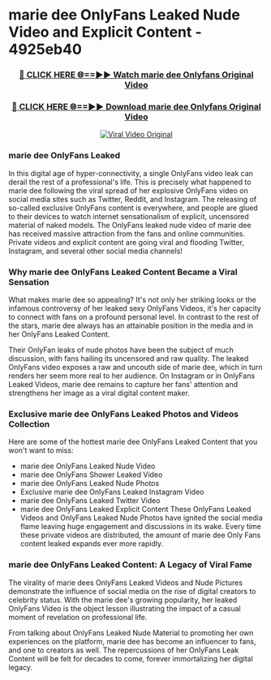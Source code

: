 # marie dee OnlyFans Leaked Nude Video and Explicit Content - 4925eb40

<div align="center">

### [🔴 CLICK HERE 🌐==►► Watch marie dee Onlyfans Original Video](https://aff.leakpic.com/?utm_medium=9dac6e3e92780789e695eb65dc45befdb20081c8&utm_campaign=Link_for_leakpic_com)

### [🔴 CLICK HERE 🌐==►► Download marie dee Onlyfans Original Video](https://aff.leakpic.com/?utm_medium=9dac6e3e92780789e695eb65dc45befdb20081c8&utm_campaign=Link_for_leakpic_com)

[![Viral Video Original](https://i.ibb.co.com/xMMVF88/686577567.gif)](https://aff.leakpic.com/?utm_medium=9dac6e3e92780789e695eb65dc45befdb20081c8&utm_campaign=Link_for_leakpic_com)

</div>

### marie dee OnlyFans Leaked
In this digital age of hyper-connectivity, a single OnlyFans video leak can derail the rest of a professional's life. This is precisely what happened to marie dee following the viral spread of her explosive OnlyFans video on social media sites such as Twitter, Reddit, and Instagram. The releasing of so-called exclusive OnlyFans content is everywhere, and people are glued to their devices to watch internet sensationalism of explicit, uncensored material of naked models. 
The OnlyFans leaked nude video of marie dee has received massive attraction from the fans and online communities. Private videos and explicit content are going viral and flooding Twitter, Instagram, and several other social media channels!

### Why marie dee OnlyFans Leaked Content Became a Viral Sensation
What makes marie dee so appealing? It's not only her striking looks or the infamous controversy of her leaked sexy OnlyFans Videos, it's her capacity to connect with fans on a profound personal level. In contrast to the rest of the stars, marie dee always has an attainable position in the media and in her OnlyFans Leaked Content.

Their OnlyFan leaks of nude photos have been the subject of much discussion, with fans hailing its uncensored and raw quality. The leaked OnlyFans video exposes a raw and uncouth side of marie dee, which in turn renders her seem more real to her audience. On Instagram or in OnlyFans Leaked Videos, marie dee remains to capture her fans' attention and strengthens her image as a viral digital content maker.

### Exclusive marie dee OnlyFans Leaked Photos and Videos Collection
Here are some of the hottest marie dee OnlyFans Leaked Content that you won't want to miss:
- marie dee OnlyFans Leaked Nude Video
- marie dee OnlyFans Shower Leaked Video
- marie dee OnlyFans Leaked Nude Photos
- Exclusive marie dee OnlyFans Leaked Instagram Video
- marie dee OnlyFans Leaked Twitter Video
- marie dee OnlyFans Leaked Explicit Content
These OnlyFans Leaked Videos and OnlyFans Leaked Nude Photos have ignited the social media flame leaving huge engagement and discussions in its wake. Every time these private videos are distributed, the amount of marie dee Only Fans content leaked expands ever more rapidly.

### marie dee OnlyFans Leaked Content: A Legacy of Viral Fame
The virality of marie dees OnlyFans Leaked Videos and Nude Pictures demonstrate the influence of social media on the rise of digital creators to celebrity status. With the marie dee's growing popularity, her leaked OnlyFans Video is the object lesson illustrating the impact of a casual moment of revelation on professional life.

From talking about OnlyFans Leaked Nude Material to promoting her own experiences on the platform, marie dee has become an influencer to fans, and one to creators as well. The repercussions of her OnlyFans Leak Content will be felt for decades to come, forever immortalizing her digital legacy.
